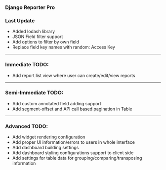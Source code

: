 ### Django Reporter Pro

### Last Update

* Added lodash library
* JSON Field filter support
* Add options to filter by own field
* Replace field key names with random: Access Key

----

### Immediate TODO:

* Add report list view where user can create/edit/view reports

----

### Semi-Immediate TODO:

* Add custom annotated field adding support
* Add segment-offset and API call based pagination in Table

----

### Advanced TODO:

* Add widget rendering configuration
* Add proper UI information/errors to users in whole interface
* Add dashboard building settings
* Add dashboard styling configurations support to client side
* Add settings for table data for grouping/comparing/transposing information